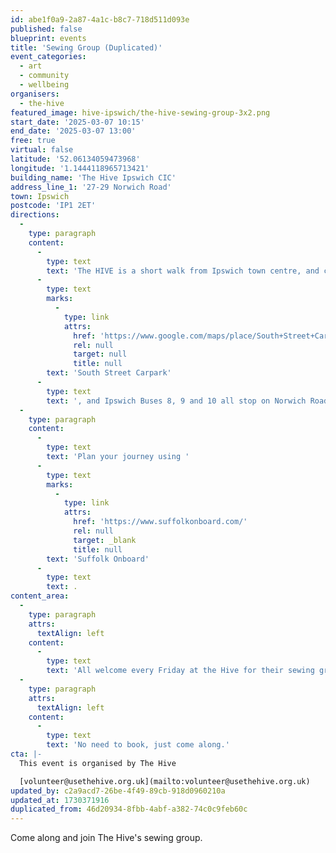 ```yaml
---
id: abe1f0a9-2a87-4a1c-b8c7-718d511d093e
published: false
blueprint: events
title: 'Sewing Group (Duplicated)'
event_categories:
  - art
  - community
  - wellbeing
organisers:
  - the-hive
featured_image: hive-ipswich/the-hive-sewing-group-3x2.png
start_date: '2025-03-07 10:15'
end_date: '2025-03-07 13:00'
free: true
virtual: false
latitude: '52.06134059473968'
longitude: '1.1444118965713421'
building_name: 'The Hive Ipswich CIC'
address_line_1: '27-29 Norwich Road'
town: Ipswich
postcode: 'IP1 2ET'
directions:
  -
    type: paragraph
    content:
      -
        type: text
        text: 'The HIVE is a short walk from Ipswich town centre, and can be found directly opposite the Bicafe o Portugues. Parking is available around the corner in '
      -
        type: text
        marks:
          -
            type: link
            attrs:
              href: 'https://www.google.com/maps/place/South+Street+Car+Park/@52.0614782,1.1449496,15z/data=!4m6!3m5!1s0x47d9a1cc651fb90f:0x30a88646622494df!8m2!3d52.0614062!4d1.1448101!16s%2Fg%2F11c4580y6z'
              rel: null
              target: null
              title: null
        text: 'South Street Carpark'
      -
        type: text
        text: ', and Ipswich Buses 8, 9 and 10 all stop on Norwich Road.'
  -
    type: paragraph
    content:
      -
        type: text
        text: 'Plan your journey using '
      -
        type: text
        marks:
          -
            type: link
            attrs:
              href: 'https://www.suffolkonboard.com/'
              rel: null
              target: _blank
              title: null
        text: 'Suffolk Onboard'
      -
        type: text
        text: .
content_area:
  -
    type: paragraph
    attrs:
      textAlign: left
    content:
      -
        type: text
        text: 'All welcome every Friday at the Hive for their sewing group, which will dip into other arts and crafts too.'
  -
    type: paragraph
    attrs:
      textAlign: left
    content:
      -
        type: text
        text: 'No need to book, just come along.'
cta: |-
  This event is organised by The Hive

  [volunteer@usethehive.org.uk](mailto:volunteer@usethehive.org.uk)
updated_by: c2a9acd7-26be-4f49-89cb-918d0960210a
updated_at: 1730371916
duplicated_from: 46d20934-8fbb-4abf-a382-74c0c9feb60c
---
```

Come along and join The Hive's sewing group.